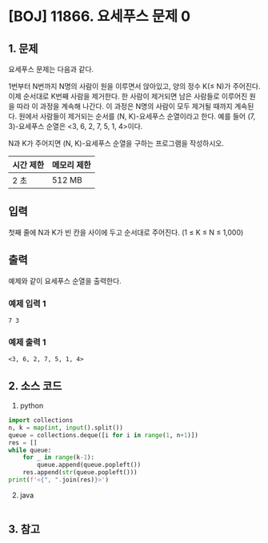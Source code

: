 # [BOJ] 11866. 요세푸스 문제 0

## 1. 문제

요세푸스 문제는 다음과 같다.

1번부터 N번까지 N명의 사람이 원을 이루면서 앉아있고, 양의 정수 K(≤ N)가 주어진다. 이제 순서대로 K번째 사람을 제거한다. 한 사람이 제거되면 남은 사람들로 이루어진 원을 따라 이 과정을 계속해 나간다. 이 과정은 N명의 사람이 모두 제거될 때까지 계속된다. 원에서 사람들이 제거되는 순서를 (N, K)-요세푸스 순열이라고 한다. 예를 들어 (7, 3)-요세푸스 순열은 <3, 6, 2, 7, 5, 1, 4>이다.

N과 K가 주어지면 (N, K)-요세푸스 순열을 구하는 프로그램을 작성하시오.

| 시간 제한 | 메모리 제한 |
|:------|:-------| 
| 2 초   | 512 MB |


## 입력

첫째 줄에 N과 K가 빈 칸을 사이에 두고 순서대로 주어진다. (1 ≤ K ≤ N ≤ 1,000)

## 출력

예제와 같이 요세푸스 순열을 출력한다.

### 예제 입력 1

```
7 3
```

### 예제 출력 1

```
<3, 6, 2, 7, 5, 1, 4>
```




## 2. 소스 코드

1. python

```python
import collections
n, k = map(int, input().split())
queue = collections.deque([i for i in range(1, n+1)])
res = []
while queue:
    for _ in range(k-1):
        queue.append(queue.popleft())
    res.append(str(queue.popleft()))
print(f'<{", ".join(res)}>')

```

2. java

```java

```


## 3. 참고

```

```



